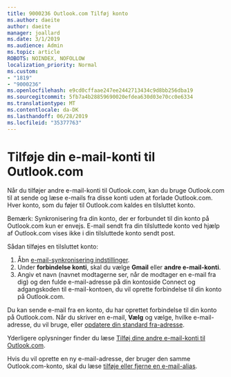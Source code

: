 ```yaml
---
title: 9000236 Outlook.com Tilføj konto
ms.author: daeite
author: daeite
manager: joallard
ms.date: 3/1/2019
ms.audience: Admin
ms.topic: article
ROBOTS: NOINDEX, NOFOLLOW
localization_priority: Normal
ms.custom:
- "1819"
- "9000236"
ms.openlocfilehash: e9cd0cffaae247ee2442713434c9d8bb256dba19
ms.sourcegitcommit: 5fb7a4b28859690020efdea630d03e70cc0e6334
ms.translationtype: MT
ms.contentlocale: da-DK
ms.lasthandoff: 06/28/2019
ms.locfileid: "35377763"
---
```

# <a name="add-your-other-email-accounts-to-outlookcom"></a>Tilføje din e-mail-konti til Outlook.com

Når du tilføjer andre e-mail-konti til Outlook.com, kan du bruge Outlook.com til at sende og læse e-mails fra disse konti uden at forlade Outlook.com. Hver konto, som du føjer til Outlook.com kaldes en tilsluttet konto.

Bemærk: Synkronisering fra din konto, der er forbundet til din konto på Outlook.com kun er envejs. E-mail sendt fra din tilsluttede konto ved hjælp af Outlook.com vises ikke i din tilsluttede konto sendt post.

Sådan tilføjes en tilsluttet konto:

1. Åbn [e-mail-synkronisering indstillinger](https://go.microsoft.com/fwlink/?linkid=875264).
2. Under **forbindelse konti**, skal du vælge **Gmail** eller **andre e-mail-konti**.
3. Angiv et navn (navnet modtagerne ser, når de modtager en e-mail fra dig) og den fulde e-mail-adresse på din kontoside Connect og adgangskoden til e-mail-kontoen, du vil oprette forbindelse til din konto på Outlook.com.

Du kan sende e-mail fra en konto, du har oprettet forbindelse til din konto på Outlook.com. Når du skriver en e-mail, **Vælg** og vælge, hvilke e-mail-adresse, du vil bruge, eller [opdatere din standard fra-adresse](https://go.microsoft.com/fwlink/?linkid=875264).

Yderligere oplysninger finder du læse [Tilføj dine andre e-mail-konti til Outlook.com](https://support.office.com/article/c5224df4-5885-4e79-91ba-523aa743f0ba).

Hvis du vil oprette en ny e-mail-adresse, der bruger den samme Outlook.com-konto, skal du læse [tilføje eller fjerne en e-mail-alias](https://support.office.com/article/459b1989-356d-40fa-a689-8f285b13f1f2).